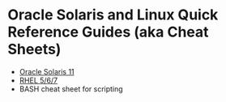 # Oracle Solaris and Linux Quick Reference Guides (aka Cheat Sheets)
- [Oracle Solaris 11](https://github.com/storm10-code/quick-reference-guides/blob/master/files/solaris-11-cheat-sheet.pdf)
- [RHEL 5/6/7](https://github.com/storm10-code/quick-reference-guides/blob/master/files/rhel_5_6_7_cheatsheet_27x36_1014_jcs_web.pdf)
- BASH cheat sheet for scripting

